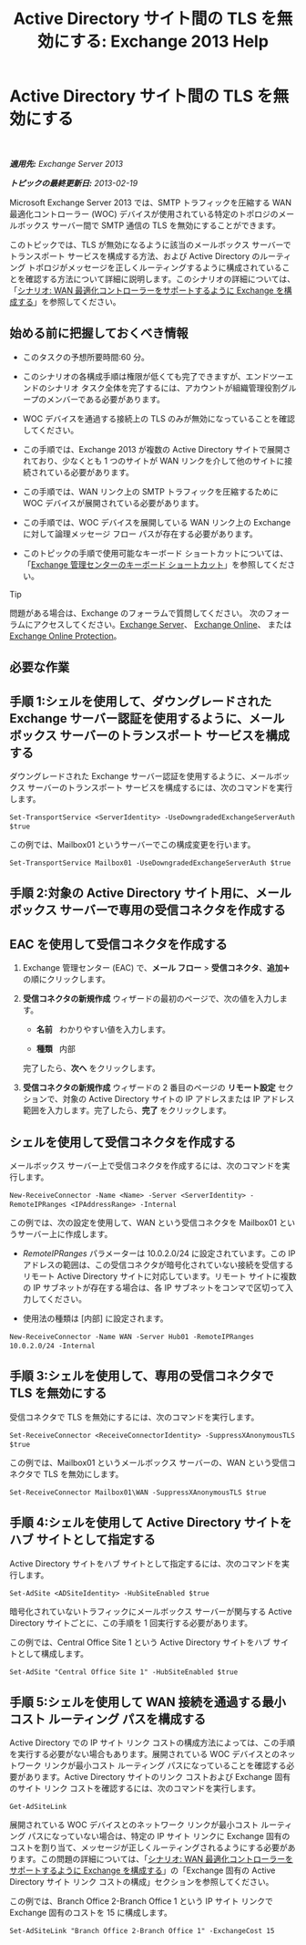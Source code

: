 ﻿---
title: 'Active Directory サイト間の TLS を無効にする: Exchange 2013 Help'
TOCTitle: Active Directory サイト間の TLS を無効にする
ms:assetid: 1e1a0acf-24e7-4f94-9b33-603a4e0a812c
ms:mtpsurl: https://technet.microsoft.com/ja-jp/library/Dd876856(v=EXCHG.150)
ms:contentKeyID: 52057801
ms.date: 04/24/2018
mtps_version: v=EXCHG.150
ms.translationtype: HT
---

# Active Directory サイト間の TLS を無効にする

 

_**適用先:** Exchange Server 2013_

_**トピックの最終更新日:** 2013-02-19_

Microsoft Exchange Server 2013 では、SMTP トラフィックを圧縮する WAN 最適化コントローラー (WOC) デバイスが使用されている特定のトポロジのメールボックス サーバー間で SMTP 通信の TLS を無効にすることができます。

このトピックでは、TLS が無効になるように該当のメールボックス サーバーでトランスポート サービスを構成する方法、および Active Directory のルーティング トポロジがメッセージを正しくルーティングするように構成されていることを確認する方法について詳細に説明します。このシナリオの詳細については、「[シナリオ: WAN 最適化コントローラーをサポートするように Exchange を構成する](scenario-configure-exchange-to-support-wan-optimization-controllers-exchange-2013-help.md)」を参照してください。

## 始める前に把握しておくべき情報

  - このタスクの予想所要時間:60 分。

  - このシナリオの各構成手順は権限が低くても完了できますが、エンドツーエンドのシナリオ タスク全体を完了するには、アカウントが組織管理役割グループのメンバーである必要があります。

  - WOC デバイスを通過する接続上の TLS のみが無効になっていることを確認してください。

  - この手順では、Exchange 2013 が複数の Active Directory サイトで展開されており、少なくとも 1 つのサイトが WAN リンクを介して他のサイトに接続されている必要があります。

  - この手順では、WAN リンク上の SMTP トラフィックを圧縮するために WOC デバイスが展開されている必要があります。

  - この手順では、WOC デバイスを展開している WAN リンク上の Exchange に対して論理メッセージ フロー パスが存在する必要があります。

  - このトピックの手順で使用可能なキーボード ショートカットについては、「[Exchange 管理センターのキーボード ショートカット](keyboard-shortcuts-in-the-exchange-admin-center-exchange-online-protection-help.md)」を参照してください。


> [!TIP]
> 問題がある場合は、Exchange のフォーラムで質問してください。 次のフォーラムにアクセスしてください。<A href="https://go.microsoft.com/fwlink/p/?linkid=60612">Exchange Server</A>、 <A href="https://go.microsoft.com/fwlink/p/?linkid=267542">Exchange Online</A>、 または <A href="https://go.microsoft.com/fwlink/p/?linkid=285351">Exchange Online Protection</A>。



## 必要な作業

## 手順 1:シェルを使用して、ダウングレードされた Exchange サーバー認証を使用するように、メールボックス サーバーのトランスポート サービスを構成する

ダウングレードされた Exchange サーバー認証を使用するように、メールボックス サーバーのトランスポート サービスを構成するには、次のコマンドを実行します。

    Set-TransportService <ServerIdentity> -UseDowngradedExchangeServerAuth $true

この例では、Mailbox01 というサーバーでこの構成変更を行います。

    Set-TransportService Mailbox01 -UseDowngradedExchangeServerAuth $true

## 手順 2:対象の Active Directory サイト用に、メールボックス サーバーで専用の受信コネクタを作成する

## EAC を使用して受信コネクタを作成する

1.  Exchange 管理センター (EAC) で、<strong>メール フロー</strong> \> <strong>受信コネクタ</strong>、<strong>追加</strong>![\[追加\] アイコン](images/JJ218640.c1e75329-d6d7-4073-a27d-498590bbb558(EXCHG.150).gif "[追加] アイコン") の順にクリックします。

2.  <strong>受信コネクタの新規作成</strong> ウィザードの最初のページで、次の値を入力します。
    
      - **名前**   わかりやすい値を入力します。
    
      - **種類**   内部
    
    完了したら、<strong>次へ</strong> をクリックします。

3.  <strong>受信コネクタの新規作成</strong> ウィザードの 2 番目のページの <strong>リモート設定</strong> セクションで、対象の Active Directory サイトの IP アドレスまたは IP アドレス範囲を入力します。完了したら、<strong>完了</strong> をクリックします。

## シェルを使用して受信コネクタを作成する

メールボックス サーバー上で受信コネクタを作成するには、次のコマンドを実行します。

    New-ReceiveConnector -Name <Name> -Server <ServerIdentity> -RemoteIPRanges <IPAddressRange> -Internal

この例では、次の設定を使用して、WAN という受信コネクタを Mailbox01 というサーバー上に作成します。

  - *RemoteIPRanges* パラメーターは 10.0.2.0/24 に設定されています。この IP アドレスの範囲は、この受信コネクタが暗号化されていない接続を受信するリモート Active Directory サイトに対応しています。リモート サイトに複数の IP サブネットが存在する場合は、各 IP サブネットをコンマで区切って入力してください。

  - 使用法の種類は \[内部\] に設定されます。

<!-- end list -->

    New-ReceiveConnector -Name WAN -Server Hub01 -RemoteIPRanges 10.0.2.0/24 -Internal

## 手順 3:シェルを使用して、専用の受信コネクタで TLS を無効にする

受信コネクタで TLS を無効にするには、次のコマンドを実行します。

    Set-ReceiveConnector <ReceiveConnectorIdentity> -SuppressXAnonymousTLS $true

この例では、Mailbox01 というメールボックス サーバーの、WAN という受信コネクタで TLS を無効にします。

    Set-ReceiveConnector Mailbox01\WAN -SuppressXAnonymousTLS $true

## 手順 4:シェルを使用して Active Directory サイトをハブ サイトとして指定する

Active Directory サイトをハブ サイトとして指定するには、次のコマンドを実行します。

    Set-AdSite <ADSiteIdentity> -HubSiteEnabled $true

暗号化されていないトラフィックにメールボックス サーバーが関与する Active Directory サイトごとに、この手順を 1 回実行する必要があります。

この例では、Central Office Site 1 という Active Directory サイトをハブ サイトとして構成します。

    Set-AdSite "Central Office Site 1" -HubSiteEnabled $true

## 手順 5:シェルを使用して WAN 接続を通過する最小コスト ルーティング パスを構成する

Active Directory での IP サイト リンク コストの構成方法によっては、この手順を実行する必要がない場合もあります。展開されている WOC デバイスとのネットワーク リンクが最小コスト ルーティング パスになっていることを確認する必要があります。Active Directory サイトのリンク コストおよび Exchange 固有のサイト リンク コストを確認するには、次のコマンドを実行します。

    Get-AdSiteLink

展開されている WOC デバイスとのネットワーク リンクが最小コスト ルーティング パスになっていない場合は、特定の IP サイト リンクに Exchange 固有のコストを割り当て、メッセージが正しくルーティングされるようにする必要があります。この問題の詳細については、「[シナリオ: WAN 最適化コントローラーをサポートするように Exchange を構成する](scenario-configure-exchange-to-support-wan-optimization-controllers-exchange-2013-help.md)」の「Exchange 固有の Active Directory サイト リンク コストの構成」セクションを参照してください。

この例では、Branch Office 2-Branch Office 1 という IP サイト リンクで Exchange 固有のコストを 15 に構成します。

    Set-AdSiteLink "Branch Office 2-Branch Office 1" -ExchangeCost 15

